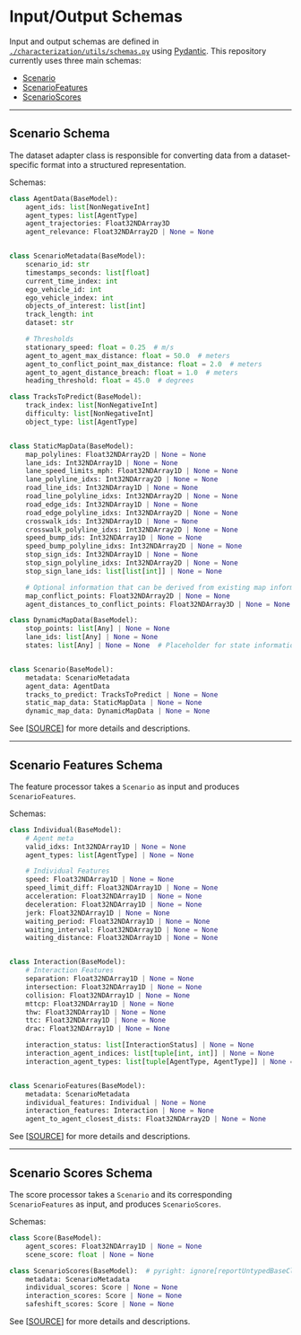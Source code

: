 # Input/Output Schemas

Input and output schemas are defined in [`./characterization/utils/schemas.py`](./characterization/utils/schemas.py) using [Pydantic](https://docs.pydantic.dev/latest/).
This repository currently uses three main schemas:
- [Scenario](#scenario-schema)
- [ScenarioFeatures](#scenario-features-schema)
- [ScenarioScores](#scenario-scores-schema)

---

## Scenario Schema

The dataset adapter class is responsible for converting data from a dataset-specific format into a structured representation.

Schemas:
```python
class AgentData(BaseModel):
    agent_ids: list[NonNegativeInt]
    agent_types: list[AgentType]
    agent_trajectories: Float32NDArray3D
    agent_relevance: Float32NDArray2D | None = None


class ScenarioMetadata(BaseModel):
    scenario_id: str
    timestamps_seconds: list[float]
    current_time_index: int
    ego_vehicle_id: int
    ego_vehicle_index: int
    objects_of_interest: list[int]
    track_length: int
    dataset: str

    # Thresholds
    stationary_speed: float = 0.25  # m/s
    agent_to_agent_max_distance: float = 50.0  # meters
    agent_to_conflict_point_max_distance: float = 2.0  # meters
    agent_to_agent_distance_breach: float = 1.0  # meters
    heading_threshold: float = 45.0  # degrees

class TracksToPredict(BaseModel):
    track_index: list[NonNegativeInt]
    difficulty: list[NonNegativeInt]
    object_type: list[AgentType]


class StaticMapData(BaseModel):
    map_polylines: Float32NDArray2D | None = None
    lane_ids: Int32NDArray1D | None = None
    lane_speed_limits_mph: Float32NDArray1D | None = None
    lane_polyline_idxs: Int32NDArray2D | None = None
    road_line_ids: Int32NDArray1D | None = None
    road_line_polyline_idxs: Int32NDArray2D | None = None
    road_edge_ids: Int32NDArray1D | None = None
    road_edge_polyline_idxs: Int32NDArray2D | None = None
    crosswalk_ids: Int32NDArray1D | None = None
    crosswalk_polyline_idxs: Int32NDArray2D | None = None
    speed_bump_ids: Int32NDArray1D | None = None
    speed_bump_polyline_idxs: Int32NDArray2D | None = None
    stop_sign_ids: Int32NDArray1D | None = None
    stop_sign_polyline_idxs: Int32NDArray2D | None = None
    stop_sign_lane_ids: list[list[int]] | None = None

    # Optional information that can be derived from existing map information
    map_conflict_points: Float32NDArray2D | None = None
    agent_distances_to_conflict_points: Float32NDArray3D | None = None

class DynamicMapData(BaseModel):
    stop_points: list[Any] | None = None
    lane_ids: list[Any] | None = None
    states: list[Any] | None = None  # Placeholder for state information, can be more specific if needed


class Scenario(BaseModel):
    metadata: ScenarioMetadata
    agent_data: AgentData
    tracks_to_predict: TracksToPredict | None = None
    static_map_data: StaticMapData | None = None
    dynamic_map_data: DynamicMapData | None = None
```

See [[SOURCE](../src/characterization/schemas/scenario.py)] for more details and descriptions.

---

## Scenario Features Schema

The feature processor takes a `Scenario` as input and produces `ScenarioFeatures`.

Schemas:
```python
class Individual(BaseModel):
    # Agent meta
    valid_idxs: Int32NDArray1D | None = None
    agent_types: list[AgentType] | None = None

    # Individual Features
    speed: Float32NDArray1D | None = None
    speed_limit_diff: Float32NDArray1D | None = None
    acceleration: Float32NDArray1D | None = None
    deceleration: Float32NDArray1D | None = None
    jerk: Float32NDArray1D | None = None
    waiting_period: Float32NDArray1D | None = None
    waiting_interval: Float32NDArray1D | None = None
    waiting_distance: Float32NDArray1D | None = None


class Interaction(BaseModel):
    # Interaction Features
    separation: Float32NDArray1D | None = None
    intersection: Float32NDArray1D | None = None
    collision: Float32NDArray1D | None = None
    mttcp: Float32NDArray1D | None = None
    thw: Float32NDArray1D | None = None
    ttc: Float32NDArray1D | None = None
    drac: Float32NDArray1D | None = None

    interaction_status: list[InteractionStatus] | None = None
    interaction_agent_indices: list[tuple[int, int]] | None = None
    interaction_agent_types: list[tuple[AgentType, AgentType]] | None = None


class ScenarioFeatures(BaseModel):
    metadata: ScenarioMetadata
    individual_features: Individual | None = None
    interaction_features: Interaction | None = None
    agent_to_agent_closest_dists: Float32NDArray2D | None = None

```

See [[SOURCE](../src/characterization/schemas/scenario_features.py)] for more details and descriptions.

---

## Scenario Scores Schema

The score processor takes a `Scenario` and its corresponding `ScenarioFeatures` as input, and produces `ScenarioScores`.

Schemas:
```python
class Score(BaseModel):
    agent_scores: Float32NDArray1D | None = None
    scene_score: float | None = None

class ScenarioScores(BaseModel):  # pyright: ignore[reportUntypedBaseClass]
    metadata: ScenarioMetadata
    individual_scores: Score | None = None
    interaction_scores: Score | None = None
    safeshift_scores: Score | None = None
```

See [[SOURCE](../src/characterization/schemas/scenario_scores.py)] for more details and descriptions.
